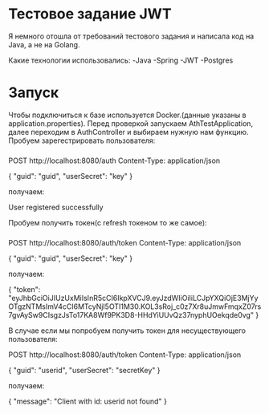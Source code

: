 # Тестовое задание JWT
Я немного отошла от требований тестового задания и написала код на Java, а не на Golang.

Какие технологии использовались:
-Java
-Spring
-JWT
-Postgres 

# Запуск 
Чтобы подключиться к базе используется Docker.(данные указаны в application.properties).
Перед проверкой запускаем AthTestApplication, далее переходим в AuthController и выбираем нужную нам функцию.
Пробуем зарегестрировать пользователя:
###
POST http://localhost:8080/auth
Content-Type: application/json

{
  "guid": "guid",
  "userSecret": "key"
}

получаем:

User registered successfully

Пробуем получить токен(с refresh токеном то же самое):

###
POST http://localhost:8080/auth/token
Content-Type: application/json

{
  "guid": "guid",
  "userSecret": "key"
}

получаем:

{
  "token": "eyJhbGciOiJIUzUxMiIsInR5cCI6IkpXVCJ9.eyJzdWIiOiIiLCJpYXQiOjE3MjYyOTgzNTMsImV4cCI6MTcyNjI5OTI1M30.KOL3sRoj_c0z7Xr8uJmwFmqxZ07rs7gvAySw9CIsgzJsTo17KA8Wf9PK3D8-HHdYiUUvQz37nyphUOekqde0vg"
}

В случае если мы попробуем получить токен для несуществующего пользователя:

POST http://localhost:8080/auth/token
Content-Type: application/json

{
  "guid": "userid",
  "userSecret": "secretKey"
}

получаем:

{
  "message": "Client with id: userid not found"
}
